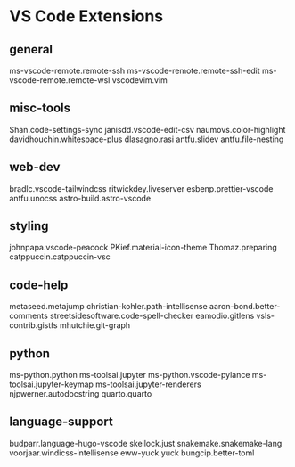 # VS Code Extensions

## general
ms-vscode-remote.remote-ssh
ms-vscode-remote.remote-ssh-edit
ms-vscode-remote.remote-wsl
vscodevim.vim

## misc-tools
Shan.code-settings-sync
janisdd.vscode-edit-csv
naumovs.color-highlight
davidhouchin.whitespace-plus
dlasagno.rasi
antfu.slidev
antfu.file-nesting

## web-dev
bradlc.vscode-tailwindcss
ritwickdey.liveserver
esbenp.prettier-vscode
antfu.unocss
astro-build.astro-vscode

## styling
johnpapa.vscode-peacock
PKief.material-icon-theme
Thomaz.preparing
catppuccin.catppuccin-vsc

## code-help
metaseed.metajump
christian-kohler.path-intellisense
aaron-bond.better-comments
streetsidesoftware.code-spell-checker
eamodio.gitlens
vsls-contrib.gistfs
mhutchie.git-graph

## python
ms-python.python
ms-toolsai.jupyter
ms-python.vscode-pylance
ms-toolsai.jupyter-keymap
ms-toolsai.jupyter-renderers
njpwerner.autodocstring
quarto.quarto

## language-support
budparr.language-hugo-vscode
skellock.just
snakemake.snakemake-lang
voorjaar.windicss-intellisense
eww-yuck.yuck
bungcip.better-toml

